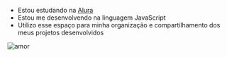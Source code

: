 - Estou estudando na [Alura](https://www.alura.com.br)
- Estou me desenvolvendo na linguagem JavaScript
- Utilizo esse espaço para minha organização e
compartilhamento dos meus projetos desenvolvidos

![amor](https://media1.tenor.com/m/E0zaoq1T1iUAAAAC/kid-bengala.gif)

